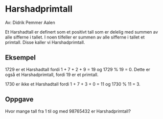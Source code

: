 ﻿# Harshadprimtall

Av: Didrik Pemmer Aalen

Et Harshadtall er definert som et positivt tall som er delelig med summen av alle sifferne i tallet. I noen tilfeller er summen av alle sifferne i tallet et primtall. Disse kaller vi Harshadprimtall.

## Eksempel

1729 er et Harshadtall fordi 1 + 7 + 2 + 9 = 19 og 1729 % 19 = 0. Dette er også et Harshadprimtall, fordi 19 er et primtall.

1730 er ikke et Harshadtall fordi 1 + 7 + 3 + 0 = 11 og 1730 % 11 = 3.

## Oppgave

Hvor mange tall fra 1 til og med 98765432 er Harshadprimtall?